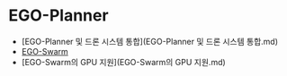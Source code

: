 # EGO-Planner

- [EGO-Planner 및 드론 시스템 통합](EGO-Planner 및 드론 시스템 통합.md)
- [EGO-Swarm](EGO-Swarm.md)
- [EGO-Swarm의 GPU 지원](EGO-Swarm의 GPU 지원.md)
